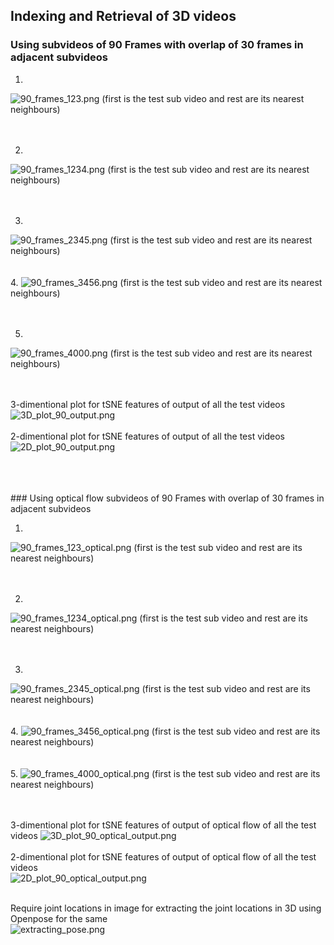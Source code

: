 ## Indexing and Retrieval of 3D videos


### Using subvideos of 90 Frames with overlap of 30 frames in adjacent subvideos

1.
<img src="90_frames_123.png" alt="90_frames_123.png" class="inline"/>
(first is the test sub video and rest are its nearest neighbours)
<br>
<br>
<br>

2.
<img src="90_frames_1234.png" alt="90_frames_1234.png" class="inline"/>
(first is the test sub video and rest are its nearest neighbours)
<br>
<br>
<br>

3.
<img src="90_frames_2345.png" alt="90_frames_2345.png" class="inline"/>
(first is the test sub video and rest are its nearest neighbours)
<br>
<br>
<br>
4.
<img src="90_frames_3456.png" alt="90_frames_3456.png" class="inline"/>
(first is the test sub video and rest are its nearest neighbours)

<br>
<br>
<br>

5.
<img src="90_frames_4000.png" alt="90_frames_4000.png" class="inline"/>
(first is the test sub video and rest are its nearest neighbours)

<br>
<br>
<br>

3-dimentional plot for tSNE features of output of all the test videos
<img src="3D_plot_90_output.png" alt="3D_plot_90_output.png" class="inline"/>
<br>
<br>
2-dimentional plot for tSNE features of output of all the test videos
<br>
<img src="2D_plot_90_output.png" alt="2D_plot_90_output.png" class="inline"/>
<br>
<br>

<br>
<br>
### Using optical flow subvideos of 90 Frames with overlap of 30 frames in adjacent subvideos

1.
<img src="90_frames_123_optical.png" alt="90_frames_123_optical.png" class="inline"/>
(first is the test sub video and rest are its nearest neighbours)
<br>
<br>
<br>

2.
<img src="90_frames_1234_optical.png" alt="90_frames_1234_optical.png" class="inline"/>
(first is the test sub video and rest are its nearest neighbours)
<br>
<br>
<br>

3.
<img src="90_frames_2345_optical.png" alt="90_frames_2345_optical.png" class="inline"/>
(first is the test sub video and rest are its nearest neighbours)
<br>
<br>
<br>
4.
<img src="90_frames_3456_optical.png" alt="90_frames_3456_optical.png" class="inline"/>
(first is the test sub video and rest are its nearest neighbours)

<br>
<br>
<br>
5.
<img src="90_frames_4000_optical.png" alt="90_frames_4000_optical.png" class="inline"/>
(first is the test sub video and rest are its nearest neighbours)

<br>
<br>
<br>


3-dimentional plot for tSNE features of output of optical flow of all the test videos
<img src="3D_plot_90_optical_output.png" alt="3D_plot_90_optical_output.png" class="inline"/>
<br>
<br>
2-dimentional plot for tSNE features of output of optical flow of all the test videos
<br>
<img src="2D_plot_90_optical_output.png" alt="2D_plot_90_optical_output.png" class="inline"/>
<br>
<br>


Require joint locations in image for extracting the joint locations in 3D using Openpose for the same
<br>
<img src="extracting_pose.png" alt="extracting_pose.png" class="inline"/>
<br>
<br>
